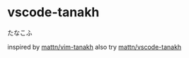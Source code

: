 # vscode-tanakh

たなこふ

inspired by [mattn/vim-tanakh](https://github.com/mattn/vim-tanakh)
also try [mattn/vscode-tanakh](https://github.com/mattn/vscode-tanakh)
